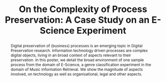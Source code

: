 ---
abstract: Digital preservation of (business) processes is an emerging topic in Digital
  Preservation research. Information technology driven processes are complex digital
  objects, living in an broad context of aspects relevant to their preservation. In
  this poster, we detail the broad environment of one sample process from the domain
  of E-Science, a genre classification experiment in the domain of Music Information
  Retrieval. We show the magnitude of aspects involved, on technology as well as organisational,
  legal and other aspects.
creators:
- Rudolf Mayer
- Stephan Strodl
- Andreas Rauber
date: null
document_url: https://services.phaidra.univie.ac.at/api/object/o:293872/download
grand_parent: iPRES
institutions: []
keywords:
- ischool
- toronto
- canada
- process preservation
- case study
- e-science
- digital preservation
landing_page_url: https://phaidra.univie.ac.at/o:293872
language: eng
layout: publication
license: CC BY-NC-SA 3.0 AT
notes_url: null
parent: iPRES 2012
publication_type: poster
size: 781250
slides_url: null
source_name: iPRES
stream_url: null
title: 'On the Complexity of Process Preservation: A Case Study on an E-Science Experiment'
year: 2012
---